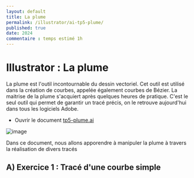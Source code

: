 ```yaml
---
layout: default
title: La plume
permalink: /illustrator/ai-tp5-plume/
published: true
date: 2024
commentaire : temps estimé 1h
---
```


# Illustrator : La plume

La plume est l'outil incontournable du dessin vectoriel. Cet outil est utilisé dans la création de courbes, appelée également courbes de Bézier. La maitrise de la plume s'acquiert après quelques heures de pratique. C'est le seul outil qui permet de garantir un tracé précis, on le retrouve aujourd'hui dans tous les logiciels Adobe.

- Ouvrir le document  [tp5-plume.ai](tp5-plume.ai)
  
![image](https://github.com/user-attachments/assets/95ea7a5a-8055-4662-91b1-d60b0340bdbe)

Dans ce document, nous allons apporendre à manipuler la plume à travers la réalisation de divers tracés

## A) Exercice 1 : Tracé d'une courbe simple
